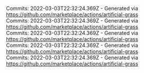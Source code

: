 Commits: 2022-03-03T22:32:24.369Z - Generated via https://github.com/marketplace/actions/artificial-grass
<br>
Commits: 2022-03-03T22:32:24.369Z - Generated via https://github.com/marketplace/actions/artificial-grass
<br>
Commits: 2022-03-03T22:32:24.369Z - Generated via https://github.com/marketplace/actions/artificial-grass
<br>
Commits: 2022-03-03T22:32:24.369Z - Generated via https://github.com/marketplace/actions/artificial-grass
<br>
Commits: 2022-03-03T22:32:24.369Z - Generated via https://github.com/marketplace/actions/artificial-grass
<br>
